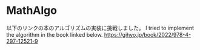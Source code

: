 # MathAlgo
以下のリンクの本のアルゴリズムの実装に挑戦しました。
I tried to implement the algorithm in the book linked below.
https://gihyo.jp/book/2022/978-4-297-12521-9